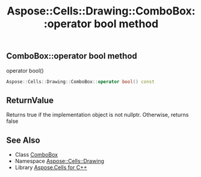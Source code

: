 ﻿---
title: Aspose::Cells::Drawing::ComboBox::operator bool method
linktitle: operator bool
second_title: Aspose.Cells for C++ API Reference
description: 'Aspose::Cells::Drawing::ComboBox::operator bool method. operator bool() in C++.'
type: docs
weight: 400
url: /cpp/aspose.cells.drawing/combobox/operator_bool/
---
## ComboBox::operator bool method


operator bool()

```cpp
Aspose::Cells::Drawing::ComboBox::operator bool() const
```


## ReturnValue

Returns true if the implementation object is not nullptr. Otherwise, returns false

## See Also

* Class [ComboBox](../)
* Namespace [Aspose::Cells::Drawing](../../)
* Library [Aspose.Cells for C++](../../../)

